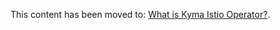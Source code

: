 This content has been moved to: [What is Kyma Istio Operator?](https://kyma-project.io/#/istio-operator/user/00-overview/README.md).